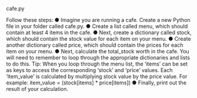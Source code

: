 cafe.py

Follow these steps:
● Imagine you are running a cafe. Create a new Python file in your folder
called cafe.py.
● Create a list called menu, which should contain at least 4 items in the cafe.
● Next, create a dictionary called stock, which should contain the stock
value for each item on your menu.
● Create another dictionary called price, which should contain the prices for
each item on your menu.
● Next, calculate the total_stock worth in the cafe. You will need to
remember to loop through the appropriate dictionaries and lists to do
this.
Tip: When you loop through the menu list, the ‘items’ can be set as keys
to access the corresponding ‘stock’ and ‘price’ values. Each ‘item_value’ is
calculated by multiplying stock value by the price value. For example:
item_value = (stock[items] * price[items])
● Finally, print out the result of your calculation.